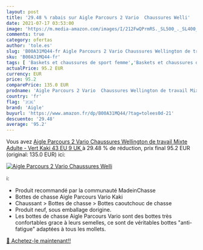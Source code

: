 ```yaml
---
layout: post
title: '29.48 % rabais sur Aigle Parcours 2 Vario  Chaussures Welli'
date: 2021-07-17 03:53:00
image: 'https://m.media-amazon.com/images/I/212FwQPrmRS._SL500_._SL400_.jpg'
comments: true
category: ofertas
author: 'tole.es'
slug: 'B00A31MQ44-fr Aigle Parcours 2 Vario Chaussures Wellington de travail...'
sku: 'B00A31MQ44-fr'
tags: [ 'Baskets et chaussures de sport femme','Baskets et chaussures de sport homme','Bottes et boots homme','Bottes et bottines femme','Boutiques','Chaussures','Chaussures de sport femme','Chaussures de sport homme','Chaussures et Sacs','Chaussures femme','Chaussures homme','Custom Stores','aigle', ]
actualPrice: 95.2 EUR
currency: EUR
price: 95.2
comparePrice: 135.0 EUR
prodname: 'Aigle Parcours 2 Vario  Chaussures Wellington de travail Mixte Adulte - Vert  Kaki   43 EU  9 UK '
country: 'fr'
flag: '🇫🇷'
brand: 'Aigle'
buyurl: 'https://www.amazon.fr/dp/B00A31MQ44/?tag=tolees0d-21'
descuento: '29.48'
average: '95.2'
---
```


Vous avez [Aigle Parcours 2 Vario  Chaussures Wellington de travail Mixte Adulte - Vert  Kaki   43 EU  9 UK ](https://www.amazon.fr/dp/B00A31MQ44/?tag=tolees0d-21)  à  29.48 % de réduction, prix final  95.2 EUR (original: 135.0 EUR) ici:

[![Aigle Parcours 2 Vario  Chaussures Welli](https://m.media-amazon.com/images/I/212FwQPrmRS._SL500_._SL400_.jpg)](https://www.amazon.fr/dp/B00A31MQ44/?tag=tolees0d-21)

ℹ️:

- Produit recommandé par la communauté MadeinChasse
- Bottes de chasse Aigle Parcours Vario Kaki
- Chaussant > Bottes de chasse > Bottes caoutchouc de chasse
- Produit neuf, sous emballage dorigine.
- Les bottes de chasse Aigle Parcours Vario sont des bottes très confortables grace à leurs semelles, ce sont de véritables bottes "anti-fatigue" adaptées à tous les mollets.

[🛒 Achetez-le maintenant!!](https://www.amazon.fr/dp/B00A31MQ44/?tag=tolees0d-21)
